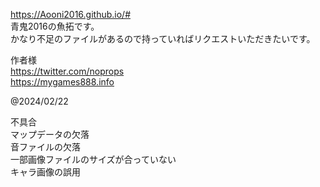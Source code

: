 https://Aooni2016.github.io/#<br>
青鬼2016の魚拓です。<br>
かなり不足のファイルがあるので持っていればリクエストいただきたいです。<br>

作者様<br>
https://twitter.com/noprops<br>
https://mygames888.info<br>

@2024/02/22<br>

不具合<br>
マップデータの欠落<br>
音ファイルの欠落<br>
一部画像ファイルのサイズが合っていない<br>
キャラ画像の誤用<br>
